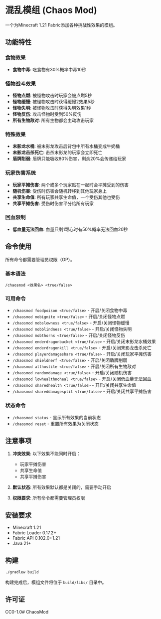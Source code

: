 # 混乱模组 (Chaos Mod)

一个为Minecraft 1.21 Fabric添加各种挑战性效果的模组。

## 功能特性

### 食物效果
- **食物中毒**: 吃食物有30%概率中毒10秒

### 怪物战斗效果
- **怪物点燃**: 被怪物攻击时玩家会被点燃5秒
- **怪物缓慢**: 被怪物攻击时获得缓慢2效果5秒
- **怪物失明**: 被怪物攻击时获得失明效果1秒
- **怪物反伤**: 攻击怪物时受到50%反伤
- **所有生物敌对**: 所有生物都会主动攻击玩家

### 特殊效果
- **末影龙水桶**: 被末影龙攻击后背包中所有水桶变成牛奶桶
- **末影龙击杀死亡**: 击杀末影龙的玩家会立即死亡
- **盾牌削弱**: 盾牌只能吸收80%伤害，剩余20%会传递给玩家

### 玩家伤害系统
- **玩家平摊伤害**: 两个或多个玩家贴在一起时会平摊受到的伤害
- **随机伤害**: 受伤时伤害会随机转移到其他玩家身上
- **共享生命值**: 所有玩家共享生命值，一个受伤其他也受伤
- **共享平摊伤害**: 受伤时伤害平分给所有玩家

### 回血限制
- **低血量无法回血**: 血量只剩1颗心时有50%概率无法回血20秒

## 命令使用

所有命令都需要管理员权限（OP）。

### 基本语法
```
/chaosmod <效果名> <true/false>
```

### 可用命令
- `/chaosmod foodpoison <true/false>` - 开启/关闭食物中毒
- `/chaosmod mobignite <true/false>` - 开启/关闭怪物点燃
- `/chaosmod mobslowness <true/false>` - 开启/关闭怪物缓慢
- `/chaosmod mobblindness <true/false>` - 开启/关闭怪物失明
- `/chaosmod mobthorns <true/false>` - 开启/关闭怪物反伤
- `/chaosmod enderdragonbucket <true/false>` - 开启/关闭末影龙水桶效果
- `/chaosmod enderdragonkill <true/false>` - 开启/关闭末影龙击杀死亡
- `/chaosmod playerdamageshare <true/false>` - 开启/关闭玩家平摊伤害
- `/chaosmod shieldnerf <true/false>` - 开启/关闭盾牌削弱
- `/chaosmod allhostile <true/false>` - 开启/关闭所有生物敌对
- `/chaosmod randomdamage <true/false>` - 开启/关闭随机伤害
- `/chaosmod lowhealthnoheal <true/false>` - 开启/关闭低血量无法回血
- `/chaosmod sharedhealth <true/false>` - 开启/关闭共享生命值
- `/chaosmod shareddamagesplit <true/false>` - 开启/关闭共享平摊伤害

### 状态命令
- `/chaosmod status` - 显示所有效果的当前状态
- `/chaosmod reset` - 重置所有效果为关闭状态

## 注意事项

1. **冲突效果**: 以下效果不能同时开启：
   - 玩家平摊伤害
   - 共享生命值
   - 共享平摊伤害

2. **默认状态**: 所有效果默认都是关闭的，需要手动开启

3. **权限要求**: 所有命令都需要管理员权限

## 安装要求

- Minecraft 1.21
- Fabric Loader 0.17.2+
- Fabric API 0.102.0+1.21
- Java 21+

## 构建

```bash
./gradlew build
```

构建完成后，模组文件将位于 `build/libs/` 目录中。

## 许可证

CC0-1.0#   C h a o s M o d  
 